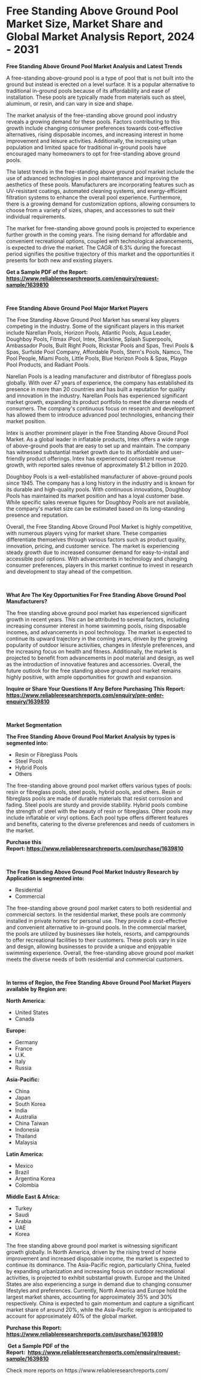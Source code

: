 <p><h1>Free Standing Above Ground Pool Market Size, Market Share and Global Market Analysis Report, 2024 - 2031</h1></p><p><strong>Free Standing Above Ground Pool Market Analysis and Latest Trends</strong></p>
<p><p>A free-standing above-ground pool is a type of pool that is not built into the ground but instead is erected on a level surface. It is a popular alternative to traditional in-ground pools because of its affordability and ease of installation. These pools are typically made from materials such as steel, aluminum, or resin, and can vary in size and shape.</p><p>The market analysis of the free-standing above ground pool industry reveals a growing demand for these pools. Factors contributing to this growth include changing consumer preferences towards cost-effective alternatives, rising disposable incomes, and increasing interest in home improvement and leisure activities. Additionally, the increasing urban population and limited space for traditional in-ground pools have encouraged many homeowners to opt for free-standing above ground pools.</p><p>The latest trends in the free-standing above ground pool market include the use of advanced technologies in pool maintenance and improving the aesthetics of these pools. Manufacturers are incorporating features such as UV-resistant coatings, automated cleaning systems, and energy-efficient filtration systems to enhance the overall pool experience. Furthermore, there is a growing demand for customization options, allowing consumers to choose from a variety of sizes, shapes, and accessories to suit their individual requirements.</p><p>The market for free-standing above ground pools is projected to experience further growth in the coming years. The rising demand for affordable and convenient recreational options, coupled with technological advancements, is expected to drive the market. The CAGR of 6.3% during the forecast period signifies the positive trajectory of this market and the opportunities it presents for both new and existing players.</p></p>
<p><strong>Get a Sample PDF of the Report:&nbsp; <a href="https://www.reliableresearchreports.com/enquiry/request-sample/1639810">https://www.reliableresearchreports.com/enquiry/request-sample/1639810</a></strong></p>
<p>&nbsp;</p>
<p><strong>Free Standing Above Ground Pool Major Market Players</strong></p>
<p><p>The Free Standing Above Ground Pool Market has several key players competing in the industry. Some of the significant players in this market include Narellan Pools, Horizon Pools, Atlantic Pools, Aqua Leader, Doughboy Pools, Fitmax iPool, Intex, Sharkline, Splash Superpools, Ambassador Pools, Built Right Pools, Rickstar Pools and Spas, Trevi Pools & Spas, Surfside Pool Company, Affordable Pools, Stern's Pools, Namco, The Pool People, Miami Pools, Little Pools, Blue Horizon Pools & Spas, Playgo Pool Products, and Radiant Pools.</p><p>Narellan Pools is a leading manufacturer and distributor of fibreglass pools globally. With over 47 years of experience, the company has established its presence in more than 20 countries and has built a reputation for quality and innovation in the industry. Narellan Pools has experienced significant market growth, expanding its product portfolio to meet the diverse needs of consumers. The company's continuous focus on research and development has allowed them to introduce advanced pool technologies, enhancing their market position.</p><p>Intex is another prominent player in the Free Standing Above Ground Pool Market. As a global leader in inflatable products, Intex offers a wide range of above-ground pools that are easy to set up and maintain. The company has witnessed substantial market growth due to its affordable and user-friendly product offerings. Intex has experienced consistent revenue growth, with reported sales revenue of approximately $1.2 billion in 2020.</p><p>Doughboy Pools is a well-established manufacturer of above-ground pools since 1945. The company has a long history in the industry and is known for its durable and high-quality pools. With continuous innovations, Doughboy Pools has maintained its market position and has a loyal customer base. While specific sales revenue figures for Doughboy Pools are not available, the company's market size can be estimated based on its long-standing presence and reputation.</p><p>Overall, the Free Standing Above Ground Pool Market is highly competitive, with numerous players vying for market share. These companies differentiate themselves through various factors such as product quality, innovation, pricing, and customer service. The market is experiencing steady growth due to increased consumer demand for easy-to-install and accessible pool options. With advancements in technology and changing consumer preferences, players in this market continue to invest in research and development to stay ahead of the competition.</p></p>
<p>&nbsp;</p>
<p><strong>What Are The Key Opportunities For Free Standing Above Ground Pool Manufacturers?</strong></p>
<p><p>The free standing above ground pool market has experienced significant growth in recent years. This can be attributed to several factors, including increasing consumer interest in home swimming pools, rising disposable incomes, and advancements in pool technology. The market is expected to continue its upward trajectory in the coming years, driven by the growing popularity of outdoor leisure activities, changes in lifestyle preferences, and the increasing focus on health and fitness. Additionally, the market is projected to benefit from advancements in pool material and design, as well as the introduction of innovative features and accessories. Overall, the future outlook for the free standing above ground pool market remains highly positive, with ample opportunities for growth and expansion.</p></p>
<p><strong>Inquire or Share Your Questions If Any Before Purchasing This Report: <a href="https://www.reliableresearchreports.com/enquiry/pre-order-enquiry/1639810">https://www.reliableresearchreports.com/enquiry/pre-order-enquiry/1639810</a></strong></p>
<p>&nbsp;</p>
<p><strong>Market Segmentation</strong></p>
<p><strong>The Free Standing Above Ground Pool Market Analysis by types is segmented into:</strong></p>
<p><ul><li>Resin or Fibreglass Pools</li><li>Steel Pools</li><li>Hybrid Pools</li><li>Others</li></ul></p>
<p><p>The free-standing above ground pool market offers various types of pools: resin or fibreglass pools, steel pools, hybrid pools, and others. Resin or fibreglass pools are made of durable materials that resist corrosion and fading. Steel pools are sturdy and provide stability. Hybrid pools combine the strength of steel with the beauty of resin or fibreglass. Other pools may include inflatable or vinyl options. Each pool type offers different features and benefits, catering to the diverse preferences and needs of customers in the market.</p></p>
<p><strong>Purchase this Report:&nbsp;<a href="https://www.reliableresearchreports.com/purchase/1639810">https://www.reliableresearchreports.com/purchase/1639810</a></strong></p>
<p>&nbsp;</p>
<p><strong>The Free Standing Above Ground Pool Market Industry Research by Application is segmented into:</strong></p>
<p><ul><li>Residential</li><li>Commercial</li></ul></p>
<p><p>The free-standing above ground pool market caters to both residential and commercial sectors. In the residential market, these pools are commonly installed in private homes for personal use. They provide a cost-effective and convenient alternative to in-ground pools. In the commercial market, the pools are utilized by businesses like hotels, resorts, and campgrounds to offer recreational facilities to their customers. These pools vary in size and design, allowing businesses to provide a unique and enjoyable swimming experience. Overall, the free-standing above ground pool market meets the diverse needs of both residential and commercial customers.</p></p>
<p>&nbsp;</p>
<p><strong>In terms of Region, the Free Standing Above Ground Pool Market Players available by Region are:</strong></p>
<p>
    <p> <strong> North America: </strong>
        <ul>
            <li>United States</li>
            <li>Canada</li>
        </ul>
        </p> 
    <p> <strong> Europe: </strong>
        <ul>
            <li>Germany</li>
            <li>France</li>
            <li>U.K.</li>
            <li>Italy</li>
            <li>Russia</li>
        </ul>
        </p> 
    <p> <strong> Asia-Pacific: </strong>
        <ul>
            <li>China</li>
            <li>Japan</li>
            <li>South Korea</li>
            <li>India</li>
            <li>Australia</li>
            <li>China Taiwan</li>
            <li>Indonesia</li>
            <li>Thailand</li>
            <li>Malaysia</li>
        </ul>
        </p> 
    <p> <strong> Latin America: </strong>
        <ul>
            <li>Mexico</li>
            <li>Brazil</li>
            <li>Argentina Korea</li>
            <li>Colombia</li>
        </ul>
        </p> 
    <p> <strong> Middle East & Africa: </strong>
        <ul>
            <li>Turkey</li>
            <li>Saudi</li>
            <li>Arabia</li>
            <li>UAE</li>
            <li>Korea</li>
        </ul>
    </p>
    </p>
<p><p>The free standing above ground pool market is witnessing significant growth globally. In North America, driven by the rising trend of home improvement and increased disposable income, the market is expected to continue its dominance. The Asia-Pacific region, particularly China, fueled by expanding urbanization and increasing focus on outdoor recreational activities, is projected to exhibit substantial growth. Europe and the United States are also experiencing a surge in demand due to changing consumer lifestyles and preferences. Currently, North America and Europe hold the largest market shares, accounting for approximately 35% and 30% respectively. China is expected to gain momentum and capture a significant market share of around 20%, while the Asia-Pacific region is anticipated to account for approximately 40% of the global market.</p></p>
<p><strong>Purchase this Report: <a href="https://www.reliableresearchreports.com/purchase/1639810">https://www.reliableresearchreports.com/purchase/1639810</a></strong></p>
<p>&nbsp;<strong>Get a Sample PDF of the Report:&nbsp;&nbsp;<a href="https://www.reliableresearchreports.com/enquiry/request-sample/1639810">https://www.reliableresearchreports.com/enquiry/request-sample/1639810</a></strong></p>
<p><strong></strong></p>
<p>Check more reports on https://www.reliableresearchreports.com/</p>
